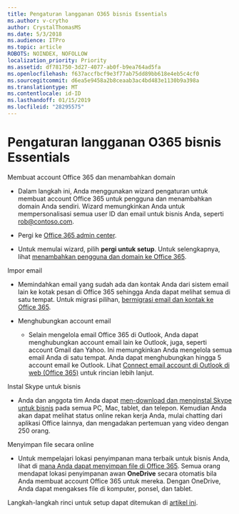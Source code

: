 ```yaml
---
title: Pengaturan langganan O365 bisnis Essentials
ms.author: v-crytho
author: CrystalThomasMS
ms.date: 5/3/2018
ms.audience: ITPro
ms.topic: article
ROBOTS: NOINDEX, NOFOLLOW
localization_priority: Priority
ms.assetid: df781750-3d27-4077-ab0f-b9ea764ad5fa
ms.openlocfilehash: f637accfbcf9e3f77ab75dd89bb618e4eb5c4cf0
ms.sourcegitcommit: d6ea5e9458a2b8ceaab3ac4bd483e1130b9a398a
ms.translationtype: MT
ms.contentlocale: id-ID
ms.lasthandoff: 01/15/2019
ms.locfileid: "28295575"
---
```

# <a name="setting-up-your-o365-business-essentials-subscription"></a>Pengaturan langganan O365 bisnis Essentials

Membuat account Office 365 dan menambahkan domain
  
- Dalam langkah ini, Anda menggunakan wizard pengaturan untuk membuat account Office 365 untuk pengguna dan menambahkan domain Anda sendiri. Wizard memungkinkan Anda untuk mempersonalisasi semua user ID dan email untuk bisnis Anda, seperti [rob@contoso.com](mailto:rob@contoso.com).
    
- Pergi ke [Office 365 admin center](https://login.partner.microsoftonline.cn/).
    
- Untuk memulai wizard, pilih **pergi untuk setup**. Untuk selengkapnya, lihat [menambahkan pengguna dan domain ke Office 365](https://support.office.com/en-US/Article/Add-users-and-domain-to-Office-365-6383f56d-3d09-4dcb-9b41-b5f5a5efd611).
    
Impor email
  
- Memindahkan email yang sudah ada dan kontak Anda dari sistem email lain ke kotak pesan di Office 365 sehingga Anda dapat melihat semua di satu tempat. Untuk migrasi pilihan, [bermigrasi email dan kontak ke Office 365](https://support.office.com/en-US/Article/Migrate-email-and-contacts-to-Office-365-a3e3bddb-582e-4133-8670-e61b9f58627e).
    
- Menghubungkan account email
    
  - Selain mengelola email Office 365 di Outlook, Anda dapat menghubungkan account email lain ke Outlook, juga, seperti account Gmail dan Yahoo. Ini memungkinkan Anda mengelola semua email Anda di satu tempat. Anda dapat menghubungkan hingga 5 account email ke Outlook. Lihat [Connect email account di Outlook di web (Office 365)](https://support.office.com/en-US/Article/Connect-email-accounts-in-Outlook-on-the-web-Office-365-d7012ff0-924f-4f78-8aca-c3912d886c4d) untuk rincian lebih lanjut. 
    
Instal Skype untuk bisnis
  
- Anda dan anggota tim Anda dapat [men-download dan menginstal Skype untuk bisnis](https://support.office.com/en-US/Article/download-and-install-Skype-for-Business-8a0d4da8-9d58-44f9-9759-5c8f340cb3fb) pada semua PC, Mac, tablet, dan telepon. Kemudian Anda akan dapat melihat status online rekan kerja Anda, mulai chatting dari aplikasi Office lainnya, dan mengadakan pertemuan yang video dengan 250 orang. 
    
Menyimpan file secara online
  
- Untuk mempelajari lokasi penyimpanan mana terbaik untuk bisnis Anda, lihat di [mana Anda dapat menyimpan file di Office 365](https://support.office.com/article/c7c20284-bc94-47f4-9728-d28e9daf0790.aspx). Semua orang mendapat lokasi penyimpanan awan **OneDrive** secara otomatis bila Anda membuat account Office 365 untuk mereka. Dengan OneDrive, Anda dapat mengakses file di komputer, ponsel, dan tablet. 
    
Langkah-langkah rinci untuk setup dapat ditemukan di [artikel ini](https://support.office.com/en-US/Article/set-up-Office-365-for-business-6a3a29a0-e616-4713-99d1-15eda62d04fa#ID0EAAAABAAA=Business_Essentials).
  

